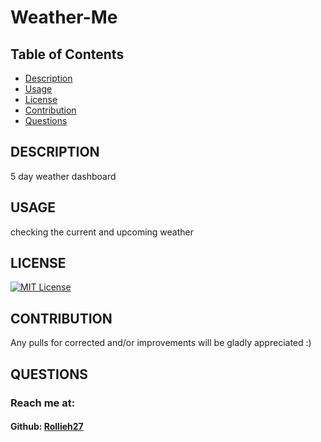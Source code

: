 # Weather-Me
  ## Table of Contents
  * [Description](#description)
  * [Usage](#usage)
  * [License](#license)
  * [Contribution](#contribution)
  * [Questions](#questions)
  ## DESCRIPTION 
  5 day weather dashboard
  ## USAGE 
  checking the current and upcoming weather
  ## LICENSE 
  [![MIT License](https://img.shields.io/badge/License-MIT-yellow.svg)](https://opensource.org/licenses/MIT)
  ## CONTRIBUTION 
  Any pulls for corrected and/or improvements will be gladly appreciated :)
  ## QUESTIONS 
  ### Reach me at:
  #### Github: [Rollieh27](github.com/Rollieh27)
